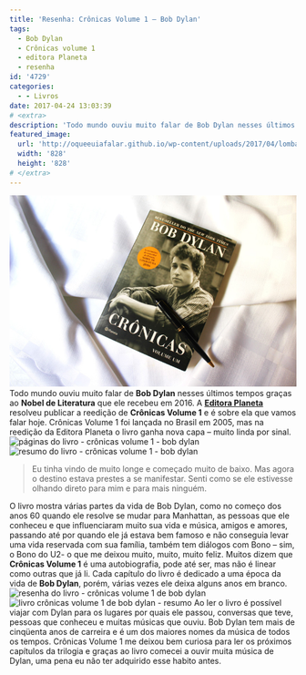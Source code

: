 ```yaml
---
title: 'Resenha: Crônicas Volume 1 – Bob Dylan'
tags:
  - Bob Dylan
  - Crônicas volume 1
  - editora Planeta
  - resenha
id: '4729'
categories:
  - - Livros
date: 2017-04-24 13:03:39
# <extra>
description: 'Todo mundo ouviu muito falar de Bob Dylan nesses últimos tempos graças ao Nobel de Literatura que ele recebeu em 2016. A Editora Planeta resolveu publicar a reedição de Crônicas Volume 1 e é sobre ela que vamos falar hoje. Crônicas Volume 1 foi lançada no Brasil em 2005, mas na reedição da Editora Planeta o livro ganha nova capa – muito linda por sinal. Eu tinha vindo de muito longe e começado muito de baixo. Mas agora o destino estava prestes a se manifestar. Senti como se ele estivesse olhando direto para mim e para mais ninguém. O livro mostra várias partes da vida de Bob Dylan, como no começo dos anos 60 quando ele resolve se mudar para Manhattan, as pessoas que ele conheceu e que influenciaram muito sua vida e música, amigos e amores, passando até por &hellip;'
featured_image: 
  url: 'http://oqueeuiafalar.github.io/wp-content/uploads/2017/04/lombada-do-livro-crônicas-volume-I-bob-dylan.jpg'
  width: '828'
  height: '828'
# </extra>
---
```


![Resenha Crônicas Volume 1 – Bob Dylan ](/wp-content/uploads/2017/04/capa-Crônicas-Volume-1-–-Bob-Dylan.jpg) Todo mundo ouviu muito falar de **Bob Dylan** nesses últimos tempos graças ao **Nobel de Literatura** que ele recebeu em 2016. A [**Editora Planeta**](http://www.planetadelivros.com.br/) resolveu publicar a reedição de **Crônicas Volume 1** e é sobre ela que vamos falar hoje. Crônicas Volume 1 foi lançada no Brasil em 2005, mas na reedição da Editora Planeta o livro ganha nova capa – muito linda por sinal. ![páginas do livro - crônicas volume 1 - bob dylan](/wp-content/uploads/2017/04/resenha-crônicas-volume-1-bob-dylan.jpg) ![resumo do livro - crônicas volume 1 - bob dylan](/wp-content/uploads/2017/04/lombada-do-livro-crônicas-volume-I-bob-dylan-1.jpg)

> Eu tinha vindo de muito longe e começado muito de baixo. Mas agora o destino estava prestes a se manifestar. Senti como se ele estivesse olhando direto para mim e para mais ninguém.

O livro mostra várias partes da vida de Bob Dylan, como no começo dos anos 60 quando ele resolve se mudar para Manhattan, as pessoas que ele conheceu e que influenciaram muito sua vida e música, amigos e amores, passando até por quando ele já estava bem famoso e não conseguia levar uma vida reservada com sua família, também tem diálogos com Bono – sim, o Bono do U2- o que me deixou muito, muito, muito feliz. Muitos dizem que **Crônicas Volume 1** é uma autobiografia, pode até ser, mas não é linear como outras que já li. Cada capítulo do livro é dedicado a uma época da vida de **Bob Dylan**, porém, várias vezes ele deixa alguns anos em branco. ![resenha do livro - crônicas volume 1 de bob dylan](/wp-content/uploads/2017/04/contra-capa-do-livro-crônicas-volume-1-de-Bob-Dylan.jpg) ![livro crônicas volume 1 de bob dylan - resumo](/wp-content/uploads/2017/04/resenha-do-livro-crônicas-volume-1-Bob-Dylan.jpg) Ao ler o livro é possível viajar com Dylan para os lugares por quais ele passou, conversas que teve, pessoas que conheceu e muitas músicas que ouviu. Bob Dylan tem mais de cinqüenta anos de carreira e é um dos maiores nomes da música de todos os tempos. Crônicas Volume 1 me deixou bem curiosa para ler os próximos capítulos da trilogia e graças ao livro comecei a ouvir muita música de Dylan, uma pena eu não ter adquirido esse habito antes.
